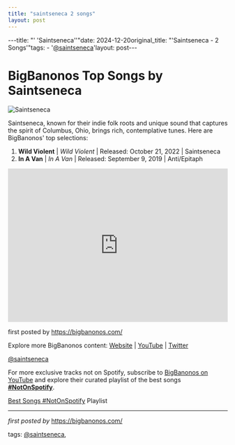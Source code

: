 ```yaml
---
title: "saintseneca 2 songs"
layout: post
---
```

---title: "' 'Saintseneca''"date: 2024-12-20original_title: "'Saintseneca - 2 Songs'"tags:  - '[@saintseneca](/tags/saintseneca/)'layout: post---<h1>BigBanonos Top Songs by Saintseneca</h1><img src="https://i.ytimg.com/vi/X8hnp9M4JCo/hq720.jpg?sqp=-oaymwEhCK4FEIIDSFryq4qpAxMIARUAAAAAGAElAADIQj0AgKJD&rs=AOn4CLCsTK-wrL8VbNyGaaRumBu1uvPurg" alt="Saintseneca"> <p>Saintseneca, known for their indie folk roots and unique sound that captures the spirit of Columbus, Ohio, brings rich, contemplative tunes. Here are BigBanonos' top selections:</p> <ol> <li><strong>Wild Violent</strong> | <em>Wild Violent</em> | Released: October 21, 2022 | Saintseneca</li> <li><strong>In A Van</strong> | <em>In A Van</em> | Released: September 9, 2019 | Anti/Epitaph</li></ol> <div> <iframe src="https://open.spotify.com/embed/playlist/1KkSkuDwr7sAAp5FRr7rZJ?utm_source=generator" width="100%" height="352" frameborder="0" allow="autoplay; clipboard-write; encrypted-media; fullscreen; picture-in-picture" loading="lazy"></iframe></div> <p>first posted by <a href="https://bigbanonos.com/">https://bigbanonos.com/</a></p> <div> <p>Explore more BigBanonos content: <a href="https://bigbanonos.com/">Website</a> | <a href="https://www.youtube.com/[@BigBanonos](/tags/BigBanonos/)">YouTube</a> | <a href="https://x.com/bigbanonos">Twitter</a></p></div> <!-- Tags --><p>[@saintseneca](/tags/saintseneca/)</p><!--Subscribe and Playlist Links--><div>    <p>For more exclusive tracks not on Spotify, subscribe to <a href="https://www.youtube.com/[@BigBanonos](/tags/BigBanonos/)" target="_blank">BigBanonos on YouTube</a> and explore their curated playlist of the best songs <strong>[#NotOnSpotify](/tags/NotOnSpotify/)</strong>.</p>    <p><a href="https://www.youtube.com/playlist?list=PLtuNtuTatqI0kFahUCbtbfenC_ET5O_tr" target="_blank">Best Songs [#NotOnSpotify](/tags/NotOnSpotify/) Playlist<br /></a></p></div><hr /><p><em>first posted by</em> <a href="https://bigbanonos.com/" rel="noopener" target="_new">https://bigbanonos.com/</a></p><p>tags: [@saintseneca](/tags/saintseneca/),</p>